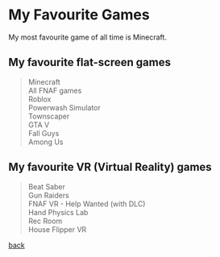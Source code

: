 # My Favourite Games

<link rel="icon" type="image/x-icon" href="/icons/games.png">

My most favourite game of all time is Minecraft.

## My favourite flat-screen games<br>
> Minecraft<br>
> All FNAF games<br>
> Roblox<br>
> Powerwash Simulator<br>
> Townscaper<br>
> GTA V<br>
> Fall Guys<br>
> Among Us<br>

## My favourite VR (Virtual Reality) games<br>
> Beat Saber<br>
> Gun Raiders<br>
> FNAF VR - Help Wanted (with DLC)<br>
> Hand Physics Lab<br>
> Rec Room<br>
> House Flipper VR<br>

[back](./)
